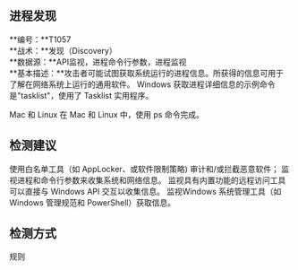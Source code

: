 ## 进程发现  
**编号：**T1057  
**战术：**发现（Discovery）  
**数据源：**API监视，进程命令行参数，进程监视  
**基本描述：**攻击者可能试图获取系统运行的进程信息。所获得的信息可用于了解在网络系统上运行的通用软件。
Windows
获取进程详细信息的示例命令是"tasklist"，使用了 Tasklist 实用程序。

Mac 和 Linux
在 Mac 和 Linux 中，使用 ps 命令完成。  
## 检测建议  
使用白名单工具（如 AppLocker、或软件限制策略) 审计和/或拦截恶意软件；
监视进程和命令行参数来收集系统和网络信息。
监视具有内置功能的远程访问工具可以直接与 Windows API 交互以收集信息。
监视Windows 系统管理工具（如 Windows 管理规范和 PowerShell）获取信息。  
## 检测方式  
规则